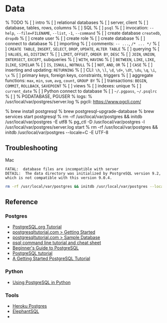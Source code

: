 Data
====

% TODO
% [ ] intro
%     [ ] relational databases
%     [ ] server, client
%     [ ] database, tables, rows, columns
% [ ] SQL
%     [ ] `psql`
%         [ ] invocation: `--help`,  `--file=FILENAME`, `--list`, `-1`, `--command`
%         [ ] create database `createdb`, `dropdb`
%         [ ] create user
%         [ ] create role
%         [ ] create database
%         [ ] connect to database
%         [ ] importing
%     [ ] comments: `-- ...`, `/* ... */`
%     [ ] `CREATE TABLE`, `INSERT`, `SELECT`, `DROP`, `UPDATE`, `ALTER TABLE`
%     [ ] querying
%         [ ] `VALUES`, `AS`, `DISTINCT`
%         [ ] `LIMIT`, `OFFSET`, `ORDER BY`, `DESC`
%         [ ] `JOIN`, `UNION`, `INTERSECT`, `EXCEPT`, subqueries
%         [ ] `WITH`, `HAVING`
%         [ ] `BETWEEN`, `LIKE`, `LIKE`, `ILIKE`, `SIMILAR`
%         [ ] `IS`, `ISNULL`, `NOTNULL`
%         [ ] `NOT`, `AND`, `OR`
%         [ ] `CASE`
%     [ ] inserting and updating: `RETURNING`
%     [ ] CLI: `\h`, `\l`, `\d`, `\d+`, `\dt`, `\du`, `\q`, `\i`, `\x`
%     [ ] primary keys, foreign keys, constraints, triggers
%     [ ] aggregate functions: `max`, `min`, `sum`, `avg`, `count`, `GROUP BY`
%     [ ] transactions: `BEGIN`, `COMMIT`, `ROLLBACK`, `SAVEPOINT`
%     [ ] views
%     [ ] indexes: unique
%     [ ] `current_date`
% [ ] Python connect to database
% [ ] `~/.pgpass`, `~/.psqlrc`
%     [ ] 
% PGDATABASE, PGUSER
% logs:
% /usr/local/var/postgres/server.log
% pgcli: https://www.pgcli.com/

% brew install postgresql
% brew postgresql-upgrade-database
% brew services start postgresql
% rm -rf /usr/local/var/postgres && initdb /usr/local/var/postgres -E utf8
% pg_ctl -D /usr/local/var/postgres -l /usr/local/var/postgres/server.log start
% rm -rf /usr/local/var/postgres && initdb /usr/local/var/postgres --locale=C -E UTF-8

Troubleshooting
---------------

Mac

```
FATAL:  database files are incompatible with server
DETAIL:  The data directory was initialized by PostgreSQL version 9.2, which is not compatible with this version 9.0.4.
```

```bash
rm -rf /usr/local/var/postgres && initdb /usr/local/var/postgres --locale=C -E UTF-8
```

Reference
---------

### Postgres

* [PostgreSQL.org Tutorial](https://www.postgresql.org/docs/current/tutorial.html)
* [postgresqltutorial.com > Getting Started](https://www.postgresqltutorial.com/postgresql-getting-started/)
* [postgresqltutorial.com > Sample Database](https://www.postgresqltutorial.com/postgresql-sample-database/)
* [psql command line tutorial and cheat sheet](https://tomcam.github.io/postgres/)
* [Beginner's Guide to PostgreSQL](https://www.datacamp.com/community/tutorials/beginners-introduction-postgresql)
* [PostgreSQL tutorial](https://www.codertutor.com/postgresql-tutorial.html)
* [A Getting Started PostgreSQL Tutorial](https://www.sqlservercentral.com/articles/a-getting-started-postgresql-tutorial)

### Python

* [Using PostgreSQL in Python](https://www.datacamp.com/community/tutorials/tutorial-postgresql-python)

### Tools

* [Heroku Postgres](https://devcenter.heroku.com/categories/heroku-postgres)
* [ElephantSQL](https://www.elephantsql.com/)
*
